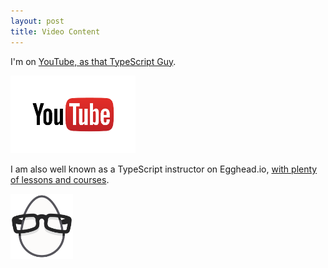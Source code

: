 ```yaml
---
layout: post
title: Video Content
---
```


I'm on [YouTube, as that TypeScript Guy](https://youtube.com/basaratali).

<a href="https://youtube.com/basaratali"><img width="200px" src="/img/youtube.png"/></a>

I am also well known as a TypeScript instructor on Egghead.io, [with plenty of lessons and courses](https://egghead.io/instructors/basarat-ali-syed/).

<a href="https://egghead.io/instructors/basarat-ali-syed/"><img width="100px" src="/img/egghead.png"/></a>


